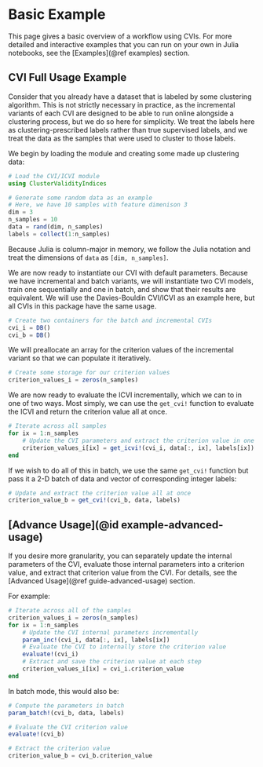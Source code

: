 # Basic Example

This page gives a basic overview of a workflow using CVIs.
For more detailed and interactive examples that you can run on your own in Julia notebooks, see the [Examples](@ref examples) section.

## CVI Full Usage Example

Consider that you already have a dataset that is labeled by some clustering algorithm.
This is not strictly necessary in practice, as the incremental variants of each CVI are designed to be able to run online alongside a clustering process, but we do so here for simplicity.
We treat the labels here as clustering-prescribed labels rather than true supervised labels, and we treat the data as the samples that were used to cluster to those labels.

We begin by loading the module and creating some made up clustering data:

```julia
# Load the CVI/ICVI module
using ClusterValidityIndices

# Generate some random data as an example
# Here, we have 10 samples with feature dimenison 3
dim = 3
n_samples = 10
data = rand(dim, n_samples)
labels = collect(1:n_samples)
```

Because Julia is column-major in memory, we follow the Julia notation and treat the dimensions of `data` as `[dim, n_samples]`.

We are now ready to instantiate our CVI with default parameters.
Because we have incremental and batch variants, we will instantiate two CVI models, train one sequentially and one in batch, and show that their results are equivalent.
We will use the Davies-Bouldin CVI/ICVI as an example here, but all CVIs in this package have the same usage.

```julia
# Create two containers for the batch and incremental CVIs
cvi_i = DB()
cvi_b = DB()
```

We will preallocate an array for the criterion values of the incremental variant so that we can populate it iteratively.

```julia
# Create some storage for our criterion values
criterion_values_i = zeros(n_samples)
```

We are now ready to evaluate the ICVI incrementally, which we can to in one of two ways.
Most simply, we can use the `get_cvi!` function to evaluate the ICVI and return the criterion value all at once.

```julia
# Iterate across all samples
for ix = 1:n_samples
    # Update the CVI parameters and extract the criterion value in one function
    criterion_values_i[ix] = get_icvi!(cvi_i, data[:, ix], labels[ix])
end
```

If we wish to do all of this in batch, we use the same `get_cvi!` function but pass it a 2-D batch of data and vector of corresponding integer labels:

```julia
# Update and extract the criterion value all at once
criterion_value_b = get_cvi!(cvi_b, data, labels)
```

## [Advance Usage](@id example-advanced-usage)

If you desire more granularity, you can separately update the internal parameters of the CVI, evaluate those internal parameters into a criterion value, and extract that criterion value from the CVI.
For details, see the [Advanced Usage](@ref guide-advanced-usage) section.

For example:

```julia
# Iterate across all of the samples
criterion_values_i = zeros(n_samples)
for ix = 1:n_samples
    # Update the CVI internal parameters incrementally
    param_inc!(cvi_i, data[:, ix], labels[ix])
    # Evaluate the CVI to internally store the criterion value
    evaluate!(cvi_i)
    # Extract and save the criterion value at each step
    criterion_values_i[ix] = cvi_i.criterion_value
end
```

In batch mode, this would also be:

```julia
# Compute the parameters in batch
param_batch!(cvi_b, data, labels)

# Evaluate the CVI criterion value
evaluate!(cvi_b)

# Extract the criterion value
criterion_value_b = cvi_b.criterion_value
```
